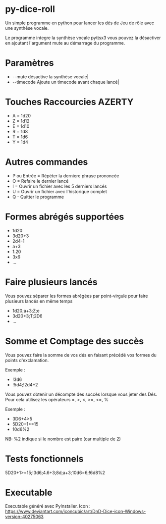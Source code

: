 # py-dice-roll
Un simple programme en python pour lancer les dés de Jeu de rôle avec une synthèse vocale.

Le programme integre la synthèse vocale pyttsx3 vous pouvez la désactiver en ajoutant l'argument mute au démarrage du programme.

# Paramètres

* --mute
désactive la synthèse vocale|
* --timecode
Ajoute un timecode avant chaque lancé|

# Touches Raccourcies AZERTY
* A = 1d20
* Z = 1d12
* E = 1d10
* R = 1d8
* T = 1d6
* Y = 1d4

# Autres commandes
* P ou Entrée = Répéter la derniere phrase prononcée
* O = Refaire le dernier lancé
* I = Ouvrir un fichier avec les 5 derniers lancés
* U = Ouvrir un fichier avec l'historique complet
* Q - Quitter le programme 

# Formes abrégés supportées
* 1d20 
* 3d20+3
* 2d4-1
* a+3
* 1.20
* 3x6
* ...

# Faire plusieurs lancés
Vous pouvez séparer les formes abrégées par point-virgule pour faire plusieurs lancés en même temps
* 1d20;a+3;Z;e 
* 3d20+3;T;2D6
* ...

# Somme et Comptage des succès
Vous pouvez faire la somme de vos dés en faisant précédé vos formes du points d'exclamation.

Exemple : 
* !3d6
* !5d4;!2d4+2

Vous pouvez obtenir un décompte des succès lorsque vous jeter des Dés.
Pour cela utilisez les opérateurs =, >, <, >=, <=, %

Exemple :
* 3D6+4>5
* 5D20+1>=15
* 10d6%2

NB: %2 indique si le nombre est paire (car multiple de 2)

# Tests fonctionnels
5D20+1>=15;!3d6;4.6+3;8d;a+3;10d6=6;!6d8%2

# Executable
Executable généré avec PyInstaller. 
Icon : https://www.deviantart.com/iconcubic/art/DnD-Dice-icon-Windows-version-40275063